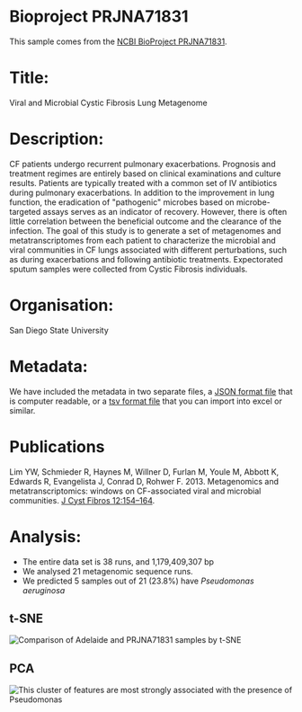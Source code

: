 # Bioproject PRJNA71831

This sample comes from the [NCBI BioProject PRJNA71831](https://www.ncbi.nlm.nih.gov/bioproject/?term=PRJNA71831).

# Title:
Viral and Microbial Cystic Fibrosis Lung Metagenome


# Description:
CF patients undergo recurrent pulmonary exacerbations. Prognosis and treatment regimes are entirely based on clinical examinations and culture results. Patients are typically treated with a common set of IV antibiotics during pulmonary exacerbations. In addition to the improvement in lung function, the eradication of "pathogenic" microbes based on microbe-targeted assays serves as an indicator of recovery. However, there is often little correlation between the beneficial outcome and the clearance of the infection. The goal of this study is to generate a set of metagenomes and metatranscriptomes from each patient to characterize the microbial and viral communities in CF lungs associated with different perturbations, such as during exacerbations and following antibiotic treatments. Expectorated sputum samples were collected from Cystic Fibrosis individuals.

# Organisation:
San Diego State University


# Metadata:
We have included the metadata in two separate files, a [JSON format file](PRJNA71831.metadata.json.gz) that is computer readable, or a [tsv format file](PRJNA71831.metadata.tsv.gz) that you can import into excel or similar.

# Publications


Lim YW, Schmieder R, Haynes M, Willner D, Furlan M, Youle M, Abbott K, Edwards R, Evangelista J, Conrad D, Rohwer F. 2013. Metagenomics and metatranscriptomics: windows on CF-associated viral and microbial communities. [J Cyst Fibros 12:154–164](https://doi.org/10.1016/j.jcf.2012.07.009).
  
# Analysis:

- The entire data set is 38 runs, and 1,179,409,307 bp
- We analysed 21 metagenomic sequence runs.
- We predicted 5 samples out of 21 (23.8%) have _Pseudomonas aeruginosa_

## t-SNE
![Comparison of Adelaide and PRJNA71831 samples by t-SNE](img/PRJNA71831_Pseudomonas_tSNE.png 'Fig. t-SNE of all the analysed sequence data coloured by whether Pseudomonas is predicted')

## PCA
![This cluster of features are most strongly associated with the presence of Pseudomonas](img/PRJNA71831_Pseudomonas_PCA.png 'Fig. PCA of the cluster of features most strongly associated with Pseudomonas colonization in PRJNA71831')
